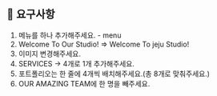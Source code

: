 ## 🚀 요구사항

1. 메뉴를 하나 추가해주세요. - menu
2. Welcome To Our Studio! => Welcome To jeju Studio!
3. 이미지 변경해주세요.
4. SERVICES -> 4개로 1개 추가해주세요.
5. 포트폴리오는 한 줄에 4개씩 배치해주세요.(총 8개로 맞춰주세요.)
6. OUR AMAZING TEAM에 한 명을 빼주세요.
